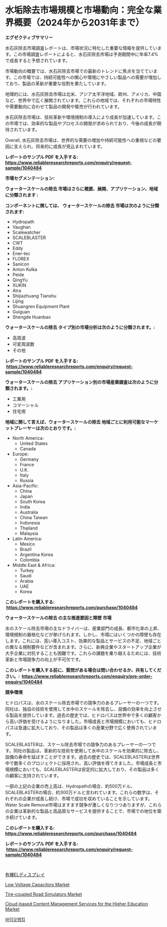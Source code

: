 <p><h1>水垢除去市場規模と市場動向：完全な業界概要（2024年から2031年まで）</h1></p><p><strong>エグゼクティブサマリー</strong></p>
<p><p>水石灰除去市場調査レポートは、市場状況に特化した重要な情報を提供しています。この市場調査レポートによると、水石灰除去市場は予測期間中に年率7.4%で成長すると予想されています。</p><p>市場動向の概要では、水石灰除去市場での最新のトレンドに焦点を当てています。この市場では、持続可能性への関心や環境にやさしい製品への需要が増加しており、製品の革新が重要な役割を果たしています。</p><p>地理的には、水石灰除去市場は北米、アジア太平洋地域、欧州、アメリカ、中国など、世界中で広く展開されています。これらの地域では、それぞれの市場特性や需要動向に合わせて製品の開発や販売が行われています。</p><p>水石灰除去市場は、技術革新や環境規制の導入により成長が加速しています。この市場では、効率的な製品やプロセスの開発が求められており、今後の成長が期待されています。</p><p>Overall, 水石灰除去市場は、世界的な需要の増加や持続可能性への重視などの要因に支えられ、将来的に成長が見込まれています。</p></p>
<p><strong>レポートのサンプル PDF を入手する: <a href="https://www.reliableresearchreports.com/enquiry/request-sample/1040484">https://www.reliableresearchreports.com/enquiry/request-sample/1040484</a></strong></p>
<p><strong>市場セグメンテーション:</strong></p>
<p><strong> ウォータースケールの除去 市場はさらに概要、展開、アプリケーション、地域に分類されます :</strong></p>
<p><strong>コンポーネントに関しては、 ウォータースケールの除去 市場は次のように分類されます: &nbsp;</strong></p>
<p><ul><li>Hydropath</li><li>Vaughan</li><li>Scalewatcher</li><li>SCALEBLASTER</li><li>CWT</li><li>Eddy</li><li>Ener-tec</li><li>FLOREX</li><li>Sanicon</li><li>Anton Kulka</li><li>Peide</li><li>QingYu</li><li>XUKIN</li><li>Atra</li><li>Shijiazhuang Tianshu</li><li>Lijing</li><li>Shuangren Equipment Plant</li><li>Guiguan</li><li>Shengde Huanbao</li></ul></p>
<p><strong> ウォータースケールの除去 タイプ別の市場分析は次のように分類されます。:</strong></p>
<p><ul><li>高周波</li><li>可変周波数</li><li>その他</li></ul></p>
<p><strong>レポートのサンプル PDF を入手する: &nbsp;<a href="https://www.reliableresearchreports.com/enquiry/request-sample/1040484">https://www.reliableresearchreports.com/enquiry/request-sample/1040484</a></strong></p>
<p><strong> ウォータースケールの除去 アプリケーション別の市場産業調査は次のように分類されます。:</strong></p>
<p><ul><li>工業用</li><li>コマーシャル</li><li>住宅用</li></ul></p>
<p><strong>地域に関して言えば、ウォータースケールの除去 地域ごとに利用可能なマーケットプレーヤーは次のとおりです。:</strong></p>
<p><ul>
    <li>
        North America:
        <ul>
            <li>United States</li>
            <li>Canada</li>
        </ul>
    </li>
    <li>
        Europe:
        <ul>
            <li>Germany</li>
            <li>France</li>
            <li>U.K.</li>
            <li>Italy</li>
            <li>Russia</li>
        </ul>
    </li>
    <li>
        Asia-Pacific:
        <ul>
            <li>China</li>
            <li>Japan</li>
            <li>South Korea</li>
            <li>India</li>
            <li>Australia</li>
            <li>China Taiwan</li>
            <li>Indonesia</li>
            <li>Thailand</li>
            <li>Malaysia</li>
        </ul>
    </li>
    <li>
        Latin America:
        <ul>
            <li>Mexico</li>
            <li>Brazil</li>
            <li>Argentina Korea</li>
            <li>Colombia</li>
        </ul>
    </li>
    <li>
        Middle East & Africa:
        <ul>
            <li>Turkey</li>
            <li>Saudi</li>
            <li>Arabia</li>
            <li>UAE</li>
            <li>Korea</li>
        </ul>
    </li>
    </ul></p>
<p><strong>このレポートを購入する: &nbsp;<a href="https://www.reliableresearchreports.com/purchase/1040484">https://www.reliableresearchreports.com/purchase/1040484</a></strong></p>
<p><strong>ウォータースケールの除去 の主な推進要因と障壁 市場</strong></p>
<p><p>水のスケール除去市場の主なドライバーは、産業部門の成長、都市化率の上昇、環境規制の厳格化などが挙げられます。しかし、市場にはいくつかの障壁も存在します。これには、高い導入コスト、効果的な製品とサービスの不足、地域ごとの異なる規制要件などが含まれます。さらに、新興企業やスタートアップ企業が大手企業に対抗することも困難です。これらの課題を乗り越えるためには、技術革新と市場競争力の向上が不可欠です。</p></p>
<p><strong>このレポートを購入する前に、質問がある場合は問い合わせるか、共有してください。:&nbsp; <a href="https://www.reliableresearchreports.com/enquiry/pre-order-enquiry/1040484">https://www.reliableresearchreports.com/enquiry/pre-order-enquiry/1040484</a></strong></p>
<p><strong>競争環境</strong></p>
<p><p>ヒドロパスは、水のスケール除去市場での競争力のあるプレーヤーの一つです。同社は、独自の技術を使用して水中のスケールを除去し、設備の効率を向上させる製品を提供しています。過去の歴史では、ヒドロパスは世界中で多くの顧客から高い評価を受けるようになりました。市場成長と市場規模においても、ヒドロパスは急速に拡大しており、その製品は多くの産業分野で広く使用されています。</p><p>SCALEBLASTERは、スケール除去市場での競争力のあるプレーヤーの一つです。同社の製品は、革新的な技術を使用して水中のスケールを効果的に除去し、設備の寿命を延ばすことができます。過去の歴史では、SCALEBLASTERは世界中で数多くのプロジェクトに採用され、高い評価を得てきました。市場成長と市場規模においても、SCALEBLASTERは安定的に拡大しており、その製品は多くの顧客に支持されています。</p><p>一部の上記の企業の売上高は、Hydropathの場合、約500万ドル、SCALEBLASTERの場合、約300万ドルと言われています。これらの数字は、それぞれの企業が成長し続け、市場で成功を収めていることを示しています。Water Scale Removal市場はますます競争が激しくなりつつありますが、これらの企業は革新的な製品と高品質なサービスを提供することで、市場での地位を築き続けています。</p></p>
<p><strong>このレポートを購入する: &nbsp; <a href="https://www.reliableresearchreports.com/purchase/1040484">https://www.reliableresearchreports.com/purchase/1040484</a></strong></p>
<p><strong>レポートのサンプル PDF を入手する: &nbsp;<a href="https://www.reliableresearchreports.com/enquiry/request-sample/1040484">https://www.reliableresearchreports.com/enquiry/request-sample/1040484</a></strong><strong></strong></p>
<p>&nbsp;</p>
<p><p><a href="https://github.com/lababdou/Market-Research-Report-List-2/blob/main/9341220188691.md">有機ELディスプレイ</a></p><p><a href="https://view.publitas.com/reportprime-1/low-voltage-capacitors-market-dynamics-2024-2031-also-about-its-market-trends-projections-and-opportunities/">Low Voltage Capacitors Market</a></p><p><a href="https://github.com/prosalinda88/Market-Research-Report-List-3/blob/main/tire-coupled-road-simulators-market.md">Tire-coupled Road Simulators Market</a></p><p><a href="https://noble-drawer-34c.notion.site/Cloud-based-Content-Management-Services-for-the-Higher-Education-Market-Size-Market-Share-and-Globa-448087936abe4fd8a11ea13503f40160">Cloud-based Content Management Services for the Higher Education Market</a></p><p><a href="https://github.com/vsoq0zknh59/Market-Research-Report-List-1/blob/main/6333141188597.md">바이오뱅킹</a></p></p>